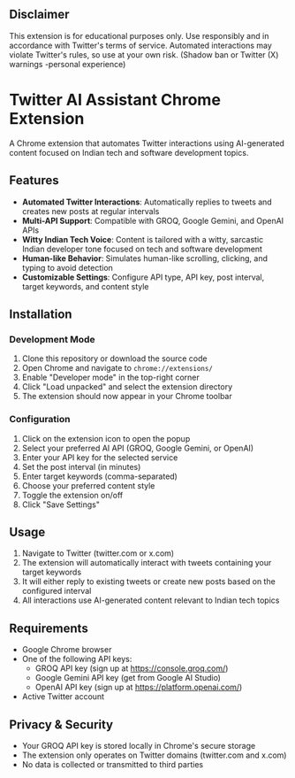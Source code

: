 ## Disclaimer

This extension is for educational purposes only. Use responsibly and in accordance with Twitter's terms of service. Automated interactions may violate Twitter's rules, so use at your own risk. (Shadow ban or Twitter (X) warnings -personal experience) 

# Twitter AI Assistant Chrome Extension

A Chrome extension that automates Twitter interactions using AI-generated content focused on Indian tech and software development topics.

## Features

- **Automated Twitter Interactions**: Automatically replies to tweets and creates new posts at regular intervals
- **Multi-API Support**: Compatible with GROQ, Google Gemini, and OpenAI APIs
- **Witty Indian Tech Voice**: Content is tailored with a witty, sarcastic Indian developer tone focused on tech and software development
- **Human-like Behavior**: Simulates human-like scrolling, clicking, and typing to avoid detection
- **Customizable Settings**: Configure API type, API key, post interval, target keywords, and content style

## Installation

### Development Mode

1. Clone this repository or download the source code
2. Open Chrome and navigate to `chrome://extensions/`
3. Enable "Developer mode" in the top-right corner
4. Click "Load unpacked" and select the extension directory
5. The extension should now appear in your Chrome toolbar

### Configuration

1. Click on the extension icon to open the popup
2. Select your preferred AI API (GROQ, Google Gemini, or OpenAI)
3. Enter your API key for the selected service
4. Set the post interval (in minutes)
5. Enter target keywords (comma-separated)
6. Choose your preferred content style
7. Toggle the extension on/off
8. Click "Save Settings"

## Usage

1. Navigate to Twitter (twitter.com or x.com)
2. The extension will automatically interact with tweets containing your target keywords
3. It will either reply to existing tweets or create new posts based on the configured interval
4. All interactions use AI-generated content relevant to Indian tech topics

## Requirements

- Google Chrome browser
- One of the following API keys:
  - GROQ API key (sign up at https://console.groq.com/)
  - Google Gemini API key (get from Google AI Studio)
  - OpenAI API key (sign up at https://platform.openai.com/)
- Active Twitter account

## Privacy & Security

- Your GROQ API key is stored locally in Chrome's secure storage
- The extension only operates on Twitter domains (twitter.com and x.com)
- No data is collected or transmitted to third parties
